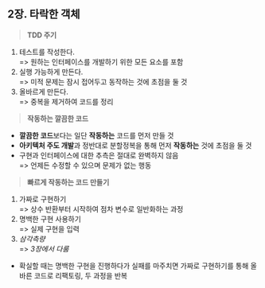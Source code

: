 ## 2장. 타락한 객체
 
 >**TDD 주기**

1. 테스트를 작성한다.  
   => 원하는 인터페이스를 개발하기 위한 모든 요소를 포함
2. 실행 가능하게 만든다.  
   => 미적 문제는 잠시 접어두고 동작하는 것에 초점을 둘 것
3. 올바르게 만든다.  
   => 중복을 제거하여 코드를 정리

>**작동하는 깔끔한 코드**

- **깔끔한 코드**보다는 일단 **작동하는** 코드를 먼저 만들 것
- **아키텍처 주도 개발**과 정반대로 분할정복을 통해 먼저 **작동하는** 것에 초점을 둘 것
- 구현과 인터페이스에 대한 추측은 절대로 완벽하지 않음  
  => 언제든 수정할 수 있으며 문제가 없는 행동

>**빠르게 작동하는 코드 만들기**

1. 가짜로 구현하기  
  => 상수 반환부터 시작하여 점차 변수로 일반화하는 과정
2. 명백한 구현 사용하기  
  => 실제 구현을 입력
3. *삼각측량*  
  => *3장에서 다룸*
- 확실할 때는 명백한 구현을 진행하다가 실패를 마주치면 가짜로 구현하기를 통해 올바른 코드로 리팩토링, 두 과정을 반복